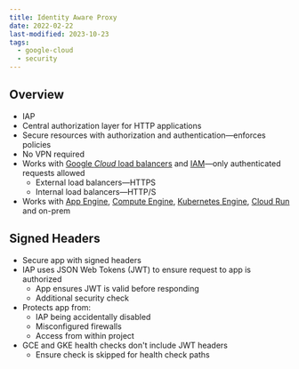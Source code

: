 ```yaml
---
title: Identity Aware Proxy
date: 2022-02-22
last-modified: 2023-10-23
tags:
  - google-cloud
  - security
---
```


## Overview

- IAP
- Central authorization layer for HTTP applications
- Secure resources with authorization and authentication—enforces policies
- No VPN required
- Works with [Google *Cloud* load balancers](notes/Google%20Cloud%20Load%20Balancing.md) and [IAM](notes/Cloud%20IAM.md)—only authenticated requests allowed
	- External load balancers—HTTPS
	- Internal load balancers—HTTP/S
- Works with [App Engine](notes/App%20Engine.md), [Compute Engine](notes/Compute%20Engine.md), [Kubernetes Engine](notes/Kubernetes%20Engine%20(GKE).md), [Cloud Run](notes/Cloud%20Run.md) and on-prem

## Signed Headers

- Secure app with signed headers
- IAP uses JSON Web Tokens (JWT) to ensure request to app is authorized
	- App ensures JWT is valid before responding
	- Additional security check
- Protects app from:
	- IAP being accidentally disabled
	- Misconfigured firewalls
	- Access from within project
- GCE and GKE health checks don't include JWT headers
	- Ensure check is skipped for health check paths
